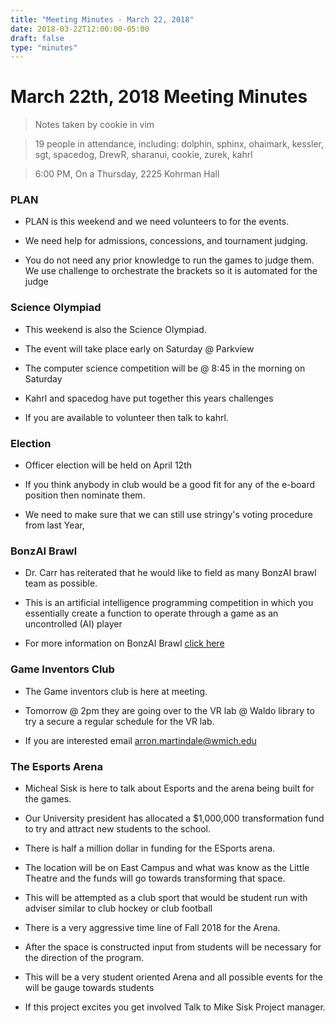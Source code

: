 ```yaml
---
title: "Meeting Minutes - March 22, 2018"
date: 2018-03-22T12:00:00-05:00
draft: false
type: "minutes"
---
```


# March 22th, 2018 Meeting Minutes
> Notes taken by cookie in vim

> 19 people in attendance, including: dolphin, sphinx, ohaimark, kessler, sgt, spacedog, DrewR, sharanui, cookie, zurek, kahrl

> 6:00 PM, On a Thursday, 2225 Kohrman Hall

### PLAN 

- PLAN is this weekend and we need volunteers to for the events.

- We need help for admissions, concessions, and tournament judging. 

- You do not need any prior knowledge to run the games to judge them. We use challenge to orchestrate the brackets so it is automated for the judge

### Science Olympiad 

- This weekend is also the Science Olympiad. 

- The event will take place early on Saturday @ Parkview 

- The computer science competition will be @ 8:45 in the morning on Saturday

- Kahrl and spacedog have put together this years challenges

- If you are available to volunteer then talk to kahrl.


### Election

- Officer election will be held on April 12th

- If you think anybody in club would be a good fit for any of the e-board position then nominate them.

- We need to make sure that we can still use stringy's voting procedure from last Year,

### BonzAI Brawl

- Dr. Carr has reiterated that he would like to field as many  BonzAI brawl team as possible.

- This is an artificial intelligence programming competition in which you essentially create a function to operate through a game as an uncontrolled (AI) player 
- For more information on BonzAI Brawl [click here](http://bonzai.cs.mtu.edu/)

### Game Inventors Club

- The Game inventors club is here at meeting. 

- Tomorrow @ 2pm they are going over to the VR lab @ Waldo library to try a secure a regular schedule for the VR lab.

- If you are interested email arron.martindale@wmich.edu

### The Esports Arena

- Micheal Sisk  is here to talk about Esports and the arena being built for the games.

- Our University president has allocated a $1,000,000 transformation fund to try and attract new students to the school.

- There is half a million dollar in funding for the ESports arena.

- The location will be on East Campus and what was know as the Little Theatre and the funds will go towards transforming that space.

- This will be attempted as a club sport that would be student run with adviser similar to club hockey or club football

- There is a very aggressive time line of Fall 2018 for the Arena.

- After the space is constructed input from students will be necessary for the direction of the program.

- This will be a very student oriented Arena and all possible events for the will be gauge towards students

- If this project excites you get involved Talk to Mike Sisk Project manager.

